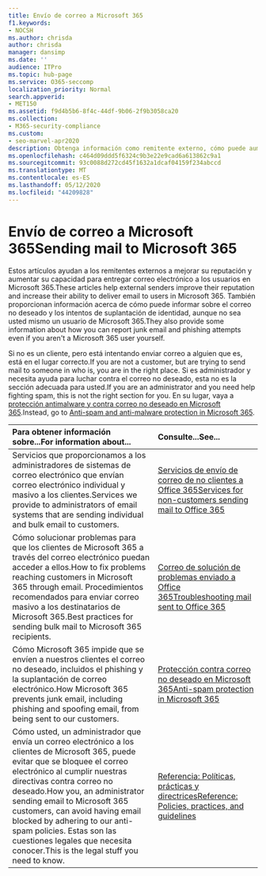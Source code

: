 ```yaml
---
title: Envío de correo a Microsoft 365
f1.keywords:
- NOCSH
ms.author: chrisda
author: chrisda
manager: dansimp
ms.date: ''
audience: ITPro
ms.topic: hub-page
ms.service: O365-seccomp
localization_priority: Normal
search.appverid:
- MET150
ms.assetid: f9d4b5b6-8f4c-44df-9b06-2f9b3058ca20
ms.collection:
- M365-security-compliance
ms.custom:
- seo-marvel-apr2020
description: Obtenga información como remitente externo, cómo puede aumentar la capacidad de entregar correo electrónico a los usuarios en Microsoft 365. Obtenga información sobre cómo informar sobre el correo electrónico no deseado & intentos de suplantación de identidad como usuario externo.
ms.openlocfilehash: c464d09ddd5f6324c9b3e22e9cad6a613862c9a1
ms.sourcegitcommit: 93c0088d272cd45f1632a1dcaf04159f234abccd
ms.translationtype: MT
ms.contentlocale: es-ES
ms.lasthandoff: 05/12/2020
ms.locfileid: "44209828"
---
```

# <a name="sending-mail-to-microsoft-365"></a><span data-ttu-id="e4387-104">Envío de correo a Microsoft 365</span><span class="sxs-lookup"><span data-stu-id="e4387-104">Sending mail to Microsoft 365</span></span>

<span data-ttu-id="e4387-105">Estos artículos ayudan a los remitentes externos a mejorar su reputación y aumentar su capacidad para entregar correo electrónico a los usuarios en Microsoft 365.</span><span class="sxs-lookup"><span data-stu-id="e4387-105">These articles help external senders improve their reputation and increase their ability to deliver email to users in Microsoft 365.</span></span> <span data-ttu-id="e4387-106">También proporcionan información acerca de cómo puede informar sobre el correo no deseado y los intentos de suplantación de identidad, aunque no sea usted mismo un usuario de Microsoft 365.</span><span class="sxs-lookup"><span data-stu-id="e4387-106">They also provide some information about how you can report junk email and phishing attempts even if you aren't a Microsoft 365 user yourself.</span></span>

<span data-ttu-id="e4387-107">Si no es un cliente, pero está intentando enviar correo a alguien que es, está en el lugar correcto.</span><span class="sxs-lookup"><span data-stu-id="e4387-107">If you are not a customer, but are trying to send mail to someone in who is, you are in the right place.</span></span> <span data-ttu-id="e4387-108">Si es administrador y necesita ayuda para luchar contra el correo no deseado, esta no es la sección adecuada para usted.</span><span class="sxs-lookup"><span data-stu-id="e4387-108">If you are an administrator and you need help fighting spam, this is not the right section for you.</span></span> <span data-ttu-id="e4387-109">En su lugar, vaya a [protección antimalware y contra correo no deseado en Microsoft 365](anti-spam-and-anti-malware-protection.md).</span><span class="sxs-lookup"><span data-stu-id="e4387-109">Instead, go to [Anti-spam and anti-malware protection in Microsoft 365](anti-spam-and-anti-malware-protection.md).</span></span>

|<span data-ttu-id="e4387-110">**Para obtener información sobre...**</span><span class="sxs-lookup"><span data-stu-id="e4387-110">**For information about...**</span></span>|<span data-ttu-id="e4387-111">**Consulte...**</span><span class="sxs-lookup"><span data-stu-id="e4387-111">**See...**</span></span>|
|:-----|:-----|
|<span data-ttu-id="e4387-112">Servicios que proporcionamos a los administradores de sistemas de correo electrónico que envían correo electrónico individual y masivo a los clientes.</span><span class="sxs-lookup"><span data-stu-id="e4387-112">Services we provide to administrators of email systems that are sending individual and bulk email to customers.</span></span>|[<span data-ttu-id="e4387-113">Servicios de envío de correo de no clientes a Office 365</span><span class="sxs-lookup"><span data-stu-id="e4387-113">Services for non-customers sending mail to Office 365</span></span>](services-for-non-customers.md)|
|<span data-ttu-id="e4387-114">Cómo solucionar problemas para que los clientes de Microsoft 365 a través del correo electrónico puedan acceder a ellos.</span><span class="sxs-lookup"><span data-stu-id="e4387-114">How to fix problems reaching customers in Microsoft 365 through email.</span></span> <span data-ttu-id="e4387-115">Procedimientos recomendados para enviar correo masivo a los destinatarios de Microsoft 365.</span><span class="sxs-lookup"><span data-stu-id="e4387-115">Best practices for sending bulk mail to Microsoft 365 recipients.</span></span>|[<span data-ttu-id="e4387-116">Correo de solución de problemas enviado a Office 365</span><span class="sxs-lookup"><span data-stu-id="e4387-116">Troubleshooting mail sent to Office 365</span></span>](troubleshooting-mail-sent-to-office-365.md)|
|<span data-ttu-id="e4387-117">Cómo Microsoft 365 impide que se envíen a nuestros clientes el correo no deseado, incluidos el phishing y la suplantación de correo electrónico.</span><span class="sxs-lookup"><span data-stu-id="e4387-117">How Microsoft 365 prevents junk email, including phishing and spoofing email, from being sent to our customers.</span></span>|[<span data-ttu-id="e4387-118">Protección contra correo no deseado en Microsoft 365</span><span class="sxs-lookup"><span data-stu-id="e4387-118">Anti-spam protection in Microsoft 365</span></span>](anti-spam-protection.md)|
|<span data-ttu-id="e4387-119">Cómo usted, un administrador que envía un correo electrónico a los clientes de Microsoft 365, puede evitar que se bloquee el correo electrónico al cumplir nuestras directivas contra correo no deseado.</span><span class="sxs-lookup"><span data-stu-id="e4387-119">How you, an administrator sending email to Microsoft 365 customers, can avoid having email blocked by adhering to our anti-spam policies.</span></span> <span data-ttu-id="e4387-120">Estas son las cuestiones legales que necesita conocer.</span><span class="sxs-lookup"><span data-stu-id="e4387-120">This is the legal stuff you need to know.</span></span>|[<span data-ttu-id="e4387-121">Referencia: Políticas, prácticas y directrices</span><span class="sxs-lookup"><span data-stu-id="e4387-121">Reference: Policies, practices, and guidelines</span></span>](reference-policies-practices-and-guidelines.md)|
